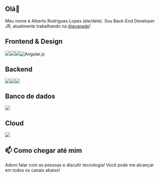 ## Olá👋

Meu nome é Alberto Rodrigues Lopes (ele/dele). Sou Back-End Developer JR, atualmente trabalhando na [@avanade](https://github.com/avanade)! 


## Frontend & Design
<img src="https://img.shields.io/badge/html5%20-%23E34F26.svg?&style=for-the-badge&logo=html5&logoColor=white"/><img src="https://img.shields.io/badge/css3%20-%231572B6.svg?&style=for-the-badge&logo=css3&logoColor=white"/><img src="https://img.shields.io/badge/javascript%20-%23323330.svg?&style=for-the-badge&logo=javascript&logoColor=%23F7DF1E"/><img alt="Angular.js" src="https://img.shields.io/badge/angular.js%20-%23E23237.svg?&style=for-the-badge&logo=angularjs&logoColor=white"/>

## Backend
<img src="https://img.shields.io/badge/c%23%20-%23239120.svg?&style=for-the-badge&logo=c-sharp&logoColor=white"/><img src="https://img.shields.io/badge/Java-ED8B00?style=for-the-badge&logo=java&logoColor=white"/><img src="https://img.shields.io/badge/Python-14354C?style=for-the-badge&logo=python&logoColor=white"/>

## Banco de dados
<img src ="https://img.shields.io/badge/Microsoft%20SQL%20Sever-CC2927?style=for-the-badge&logo=microsoft%20sql%20server&logoColor=white"/>

## Cloud 
<img src="https://img.shields.io/badge/azure%20-%230072C6.svg?&style=for-the-badge&logo=azure-devops&logoColor=white"/>


## 📫 Como chegar até mim

Adoro falar com as pessoas e discutir tecnologia! Você pode me alcançar em todos os canais abaixo!



